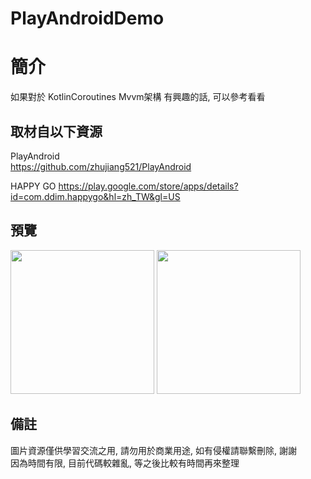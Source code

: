 # PlayAndroidDemo

簡介
==================================
如果對於 KotlinCoroutines Mvvm架構 有興趣的話, 可以參考看看                               

取材自以下資源
--------
PlayAndroid           
https://github.com/zhujiang521/PlayAndroid 
	
HAPPY GO
https://play.google.com/store/apps/details?id=com.ddim.happygo&hl=zh_TW&gl=US 
                                                                                                                
預覽
--------
<p align="left">
  <img src="https://i.imgur.com/xlIMDhh.png" width="230"/>
  <img src="https://i.imgur.com/WPekvea.png" width="230"/>
</p> 

備註
--------
圖片資源僅供學習交流之用, 請勿用於商業用途, 如有侵權請聯繫刪除, 謝謝	
因為時間有限, 目前代碼較雜亂, 等之後比較有時間再來整理

